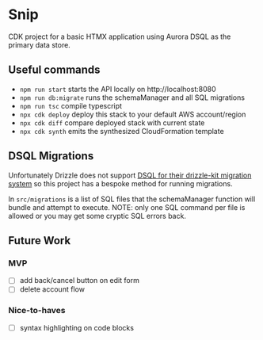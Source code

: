 # Snip

CDK project for a basic HTMX application using Aurora DSQL as the primary data store.

## Useful commands

- `npm run start` starts the API locally on http://localhost:8080
- `npm run db:migrate` runs the schemaManager and all SQL migrations
- `npm run tsc` compile typescript
- `npx cdk deploy` deploy this stack to your default AWS account/region
- `npx cdk diff` compare deployed stack with current state
- `npx cdk synth` emits the synthesized CloudFormation template

## DSQL Migrations

Unfortunately Drizzle does not support [DSQL for their drizzle-kit migration system](https://github.com/drizzle-team/drizzle-orm/issues/1267#issuecomment-2530875854) so this project has a bespoke method for running migrations.

In `src/migrations` is a list of SQL files that the schemaManager function will bundle and attempt to execute. NOTE: only one SQL command per file is allowed or you may get some cryptic SQL errors back.

## Future Work

### MVP

- [ ] add back/cancel button on edit form
- [ ] delete account flow

### Nice-to-haves

- [ ] syntax highlighting on code blocks
